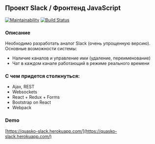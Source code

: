 ## Проект Slack / Фронтенд JavaScript
[![Maintainability](https://api.codeclimate.com/v1/badges/411eb5264844e5a50b70/maintainability)](https://codeclimate.com/github/quasko/project-lvl4-s415/maintainability)
[![Build Status](https://travis-ci.org/quasko/project-lvl4-s415.svg?branch=master)](https://travis-ci.org/quasko/project-lvl4-s415)

### Описание
Необходимо разработать аналог Slack (очень упрощенную версию). Основные возможности системы:

  * Наличие каналов и управление ими (удаление, переименование)
  * Чат в каждом канале работающий в режиме реального времени

### С чем придется столкнуться:

  * Ajax, REST
  * Websockets
  * React + Redux + Forms
  * Bootstrap on React
  * Webpack

### Demo

[https://quasko-slack.herokuapp.com/](https://quasko-slack.herokuapp.com/)